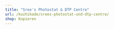 ```yaml
---
title: "Sree's Photostat & DTP Centre"
url: /kozhikode/srees-photostat-und-dtp-centre/
shop: Kopieren
---
```

